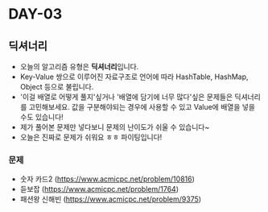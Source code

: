 # DAY-03

## 딕셔너리

- 오늘의 알고리즘 유형은 **딕셔너리**입니다.
- Key-Value 쌍으로 이루어진 자료구조로 언어에 따라 HashTable, HashMap, Object 등으로 불립니다.
- '이걸 배열로 어떻게 풀지'싶거나 '배열에 담기에 너무 많다'싶은 문제들은 딕셔너리를 고민해보세요. 값을 구분해야되는 경우에 사용할 수 있고 Value에 배열을 넣을 수도 있습니다!
- 제가 풀어본 문제만 넣다보니 문제의 난이도가 쉬울 수 있습니다~
- 오늘은 진짜로 문제가 쉬워요 ㅎㅎ 파이팅입니다!

### 문제

- 숫자 카드2 (https://www.acmicpc.net/problem/10816)
- 듣보잡 (https://www.acmicpc.net/problem/1764)
- 패션왕 신해빈 (https://www.acmicpc.net/problem/9375)
